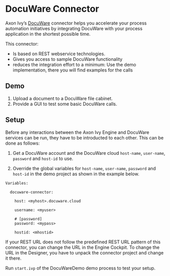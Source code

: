 # DocuWare Connector
Axon Ivy’s [DocuWare](https://start.docuware.com/) connector helps you accelerate your process automation initiatives by integrating DocuWare with your process application in the shortest possible time.

This connector:

-	Is based on REST webservice technologies.
-	Gives you access to sample DocuWare functionality
-	reduces the integration effort to a minimum: Use the demo implementation, there you will find examples for the calls

## Demo

1. Upload a document to a DocuWare file cabinet.
2. Provide a GUI to test some basic DocuWare calls.

## Setup

Before any interactions between the Axon Ivy Engine and DocuWare services can be run, they have to be introducted to each other. This can be done as follows:

1. Get a DocuWare account and the DocuWare cloud `host-name`, `user-name`, `password` and `host-id` to use.

1. Override the global variables for `host-name`, `user-name`, `password` and `host-id` in the demo project as shown in the example below.

```
Variables:
  
  docuware-connector:
  
    host: <myhost>.docuware.cloud

    username: <myuser>
  
    # [password]
    password: <mypass>
    
    hostid: <mhostid>
```

If your REST URL does not follow the predefined REST URL pattern of this connector, you can change the URL in the Engine Cockpit. To change the URL in the Designer, you have to unpack the connector project and change it there.

Run `start.ivp` of the DocuWareDemo demo process to test your setup.

